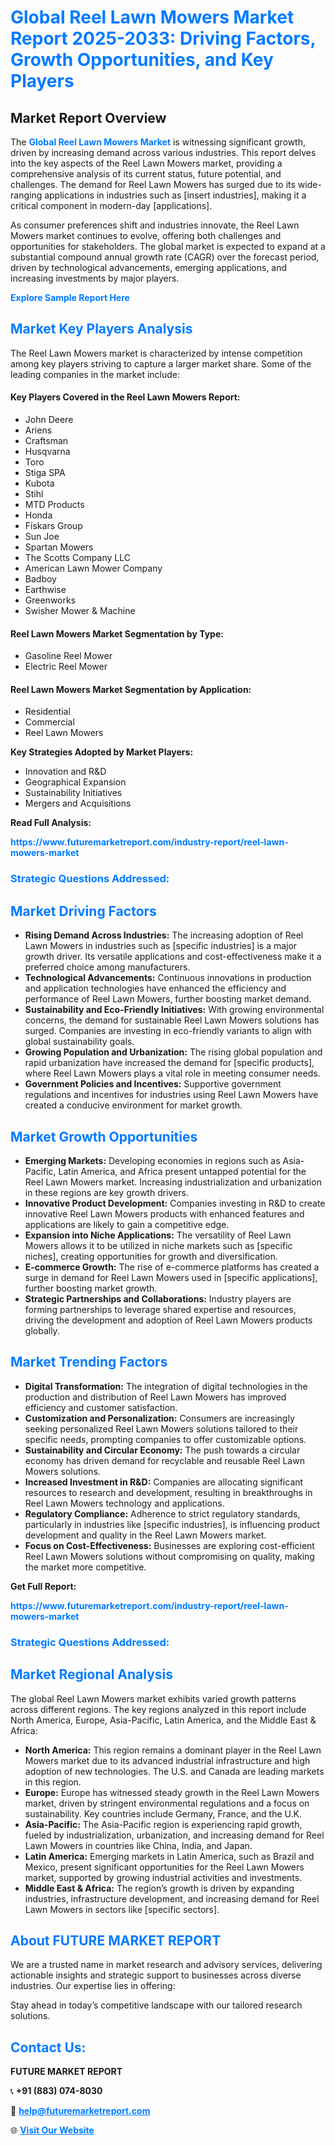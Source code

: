 <h1 style="color: #007BFF;">Global Reel Lawn Mowers Market Report 2025-2033: Driving Factors, Growth Opportunities, and Key Players</h1>

<section id="overview">
<h2>Market Report Overview</h2>
<p>The <a href="https://www.futuremarketreport.com/industry-report/reel-lawn-mowers-market" style="color: #007BFF; text-decoration: none;"><strong>Global Reel Lawn Mowers Market</strong></a> is witnessing significant growth, driven by increasing demand across various industries. This report delves into the key aspects of the Reel Lawn Mowers market, providing a comprehensive analysis of its current status, future potential, and challenges. The demand for Reel Lawn Mowers has surged due to its wide-ranging applications in industries such as [insert industries], making it a critical component in modern-day [applications].</p>
<p>As consumer preferences shift and industries innovate, the Reel Lawn Mowers market continues to evolve, offering both challenges and opportunities for stakeholders. The global market is expected to expand at a substantial compound annual growth rate (CAGR) over the forecast period, driven by technological advancements, emerging applications, and increasing investments by major players.</p>
</section>

<section id="overview">
<p><a href="https://www.futuremarketreport.com/request-sample/reportId=124819" style="color: #007BFF; text-decoration: none;"><strong>Explore Sample Report Here</strong></a></p>
</section>

<section id="key-players">
<h2 style="color: #007BFF;">Market Key Players Analysis</h2>
<p>The Reel Lawn Mowers market is characterized by intense competition among key players striving to capture a larger market share. Some of the leading companies in the market include:</p>
<h4>Key Players Covered in the Reel Lawn Mowers Report:</h4>
<ul><li>John Deere</li><li>Ariens</li><li>Craftsman</li><li>Husqvarna</li><li>Toro</li><li>Stiga SPA</li><li>Kubota</li><li>Stihl</li><li>MTD Products</li><li>Honda</li><li>Fiskars Group</li><li>Sun Joe</li><li>Spartan Mowers</li><li>The Scotts Company LLC</li><li>American Lawn Mower Company</li><li>Badboy</li><li>Earthwise</li><li>Greenworks</li><li>Swisher Mower &amp; Machine</li></ul>
<h4>Reel Lawn Mowers Market Segmentation by Type:</h4>
<ul><li>Gasoline Reel Mower</li><li>Electric Reel Mower</li></ul>

<h4>Reel Lawn Mowers Market Segmentation by Application:</h4>
<ul><li>Residential</li><li>Commercial</li><li>Reel Lawn Mowers</li></ul>
<p><strong>Key Strategies Adopted by Market Players:</strong></p>
<ul>
<li>Innovation and R&D</li>
<li>Geographical Expansion</li>
<li>Sustainability Initiatives</li>
<li>Mergers and Acquisitions</li>
</ul>
</section>

<section>
<p><strong>Read Full Analysis: </strong></p><a href="https://www.futuremarketreport.com/industry-report/reel-lawn-mowers-market" style="color: #007BFF; text-decoration: none;"><strong>https://www.futuremarketreport.com/industry-report/reel-lawn-mowers-market</strong></a>
<h3 style="color: #007BFF;">Strategic Questions Addressed:</h3>
</section>

<section id="driving-factors">
<h2 style="color: #007BFF;">Market Driving Factors</h2>
<ul>
<li><strong>Rising Demand Across Industries:</strong> The increasing adoption of Reel Lawn Mowers in industries such as [specific industries] is a major growth driver. Its versatile applications and cost-effectiveness make it a preferred choice among manufacturers.</li>
<li><strong>Technological Advancements:</strong> Continuous innovations in production and application technologies have enhanced the efficiency and performance of Reel Lawn Mowers, further boosting market demand.</li>
<li><strong>Sustainability and Eco-Friendly Initiatives:</strong> With growing environmental concerns, the demand for sustainable Reel Lawn Mowers solutions has surged. Companies are investing in eco-friendly variants to align with global sustainability goals.</li>
<li><strong>Growing Population and Urbanization:</strong> The rising global population and rapid urbanization have increased the demand for [specific products], where Reel Lawn Mowers plays a vital role in meeting consumer needs.</li>
<li><strong>Government Policies and Incentives:</strong> Supportive government regulations and incentives for industries using Reel Lawn Mowers have created a conducive environment for market growth.</li>
</ul>
</section>

<section id="growth-opportunities">
<h2 style="color: #007BFF;">Market Growth Opportunities</h2>
<ul>
<li><strong>Emerging Markets:</strong> Developing economies in regions such as Asia-Pacific, Latin America, and Africa present untapped potential for the Reel Lawn Mowers market. Increasing industrialization and urbanization in these regions are key growth drivers.</li>
<li><strong>Innovative Product Development:</strong> Companies investing in R&D to create innovative Reel Lawn Mowers products with enhanced features and applications are likely to gain a competitive edge.</li>
<li><strong>Expansion into Niche Applications:</strong> The versatility of Reel Lawn Mowers allows it to be utilized in niche markets such as [specific niches], creating opportunities for growth and diversification.</li>
<li><strong>E-commerce Growth:</strong> The rise of e-commerce platforms has created a surge in demand for Reel Lawn Mowers used in [specific applications], further boosting market growth.</li>
<li><strong>Strategic Partnerships and Collaborations:</strong> Industry players are forming partnerships to leverage shared expertise and resources, driving the development and adoption of Reel Lawn Mowers products globally.</li>
</ul>
</section>

<section id="trending-factors">
<h2 style="color: #007BFF;">Market Trending Factors</h2>
<ul>
<li><strong>Digital Transformation:</strong> The integration of digital technologies in the production and distribution of Reel Lawn Mowers has improved efficiency and customer satisfaction.</li>
<li><strong>Customization and Personalization:</strong> Consumers are increasingly seeking personalized Reel Lawn Mowers solutions tailored to their specific needs, prompting companies to offer customizable options.</li>
<li><strong>Sustainability and Circular Economy:</strong> The push towards a circular economy has driven demand for recyclable and reusable Reel Lawn Mowers solutions.</li>
<li><strong>Increased Investment in R&D:</strong> Companies are allocating significant resources to research and development, resulting in breakthroughs in Reel Lawn Mowers technology and applications.</li>
<li><strong>Regulatory Compliance:</strong> Adherence to strict regulatory standards, particularly in industries like [specific industries], is influencing product development and quality in the Reel Lawn Mowers market.</li>
<li><strong>Focus on Cost-Effectiveness:</strong> Businesses are exploring cost-efficient Reel Lawn Mowers solutions without compromising on quality, making the market more competitive.</li>
</ul>
</section>

<section>
<p><strong>Get Full Report: </strong></p><a href="https://www.futuremarketreport.com/industry-report/reel-lawn-mowers-market" style="color: #007BFF; text-decoration: none;"><strong>https://www.futuremarketreport.com/industry-report/reel-lawn-mowers-market</strong></a>
<h3 style="color: #007BFF;">Strategic Questions Addressed:</h3>
</section>


<section id="regional-analysis">
<h2 style="color: #007BFF;">Market Regional Analysis</h2>
<p>The global Reel Lawn Mowers market exhibits varied growth patterns across different regions. The key regions analyzed in this report include North America, Europe, Asia-Pacific, Latin America, and the Middle East & Africa:</p>
<ul>
<li><strong>North America:</strong> This region remains a dominant player in the Reel Lawn Mowers market due to its advanced industrial infrastructure and high adoption of new technologies. The U.S. and Canada are leading markets in this region.</li>
<li><strong>Europe:</strong> Europe has witnessed steady growth in the Reel Lawn Mowers market, driven by stringent environmental regulations and a focus on sustainability. Key countries include Germany, France, and the U.K.</li>
<li><strong>Asia-Pacific:</strong> The Asia-Pacific region is experiencing rapid growth, fueled by industrialization, urbanization, and increasing demand for Reel Lawn Mowers in countries like China, India, and Japan.</li>
<li><strong>Latin America:</strong> Emerging markets in Latin America, such as Brazil and Mexico, present significant opportunities for the Reel Lawn Mowers market, supported by growing industrial activities and investments.</li>
<li><strong>Middle East & Africa:</strong> The region’s growth is driven by expanding industries, infrastructure development, and increasing demand for Reel Lawn Mowers in sectors like [specific sectors].</li>
</ul>
</section>

<footer>
<h2 style="color: #007BFF;">About FUTURE MARKET REPORT</h2>
<p>We are a trusted name in market research and advisory services, delivering actionable insights and strategic support to businesses across diverse industries. Our expertise lies in offering:</p>

<p>Stay ahead in today’s competitive landscape with our tailored research solutions.</p>

<h2 style="color: #007BFF;">Contact Us:</h2>
<p><strong>FUTURE MARKET REPORT</strong></p>
<p>📞 <strong>+91 (883) 074-8030</strong></p>
<p>📧 <strong><a href="mailto:help@futuremarketreport.com" style="color: #007BFF;">help@futuremarketreport.com</a></strong></p>
<p>🌐 <strong><a href="https://www.futuremarketreport.com/" style="color: #007BFF;">Visit Our Website</a></strong></p>
</footer>